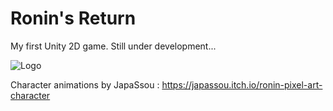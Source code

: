 
# Ronin's Return

My first Unity 2D game. Still under development...


![Logo](https://img.itch.zone/aW1hZ2UvMTY3NDM2NC85ODYwMjM1LmdpZg==/347x500/RoFOTC.gif)

Character animations by JapaSsou : https://japassou.itch.io/ronin-pixel-art-character

